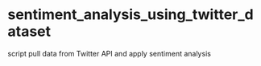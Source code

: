 # sentiment_analysis_using_twitter_dataset
script pull data from Twitter API and apply sentiment analysis
